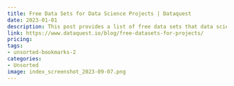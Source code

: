 ```yaml
---
title: Free Data Sets for Data Science Projects | Dataquest
date: 2023-01-01
description: This post provides a list of free data sets that data scientists can use for their machine learning and data science projects, including data on climate, finance, and social media.
link: https://www.dataquest.io/blog/free-datasets-for-projects/
pricing: 
tags: 
- unsorted-bookmarks-2 
categories: 
- Unsorted 
image: index_screenshot_2023-09-07.png
---
```

